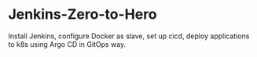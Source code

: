 # Jenkins-Zero-to-Hero
Install Jenkins, configure Docker as slave, set up cicd, deploy applications to k8s using Argo CD in GitOps way.
